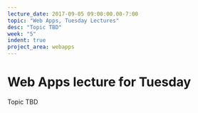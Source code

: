 ```yaml
---
lecture_date: 2017-09-05 09:00:00.00-7:00
topic: "Web Apps, Tuesday Lectures"
desc: "Topic TBD"
week: "5"
indent: true
project_area: webapps
---
```


# Web Apps lecture for Tuesday

Topic TBD

